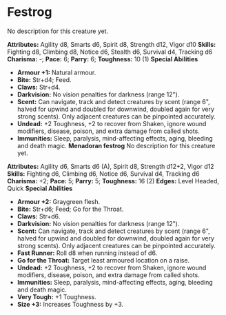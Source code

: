 # Festrog

No description for this creature yet.

**Attributes:** Agility d8, Smarts d6, Spirit d8, Strength d12, Vigor
d10
**Skills:** Fighting d8, Climbing d8, Notice d6, Stealth d6, Survival
d4, Tracking d6
**Charisma:** -; **Pace:** 6; **Parry:** 6; **Toughness:** 10 (1)
**Special Abilities**

- **Armour +1:** Natural armour.
- **Bite:** Str+d4; Feed.
- **Claws:** Str+d4.
- **Darkvision:** No vision penalties for darkness (range 12").
- **Scent:** Can navigate, track and detect creatures by scent (range
6", halved for upwind and doubled for downwind, doubled again for very
strong scents). Only adjacent creatures can be pinpointed accurately.
- **Undead:** +2 Toughness, +2 to recover from Shaken, ignore wound
modifiers, disease, poison, and extra damage from called shots.
- **Immunities:** Sleep, paralysis, mind-affecting effects, aging,
bleeding and death magic.
**Menadoran festrog**
No description for this creature yet.

**Attributes:** Agility d6, Smarts d6 (A), Spirit d8, Strength d12+2,
Vigor d12
**Skills:** Fighting d6, Climbing d6, Notice d6, Survival d4, Tracking
d6
**Charisma:** +2; **Pace:** 5; **Parry:** 5; **Toughness:** 16 (2)
**Edges:** Level Headed, Quick
**Special Abilities**

- **Armour +2:** Graygreen flesh.
- **Bite:** Str+d6; Feed; Go for the Throat.
- **Claws:** Str+d6.
- **Darkvision:** No vision penalties for darkness (range 12").
- **Scent:** Can navigate, track and detect creatures by scent (range
6", halved for upwind and doubled for downwind, doubled again for very
strong scents). Only adjacent creatures can be pinpointed accurately.
- **Fast Runner:** Roll d8 when running instead of d6.
- **Go for the Throat:** Target least armoured location on a raise.
- **Undead:** +2 Toughness, +2 to recover from Shaken, ignore wound
modifiers, disease, poison, and extra damage from called shots.
- **Immunities:** Sleep, paralysis, mind-affecting effects, aging,
bleeding and death magic.
- **Very Tough:** +1 Toughness.
- **Size +3:** Increases Toughness by +3.
